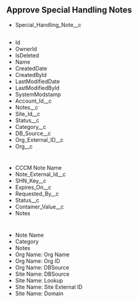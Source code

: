 ## Approve Special Handling Notes
* Special_Handling_Note__c
##

* Id
* OwnerId
* IsDeleted
* Name
* CreatedDate
* CreatedById
* LastModifiedDate
* LastModifiedById
* SystemModstamp
* Account_Id__c
* Notes__c
* Site_Id__c
* Status__c
* Category__c
* DB_Source__c
* Org_External_ID__c
* Org__c

#
* CCCM Note Name
* Note_External_Id__c
* SHN_Key__c
* Expires_On__c
* Requested_By__c
* Status__c
* Container_Value__c
* Notes
#
* Note Name
* Category
* Notes
* Org Name: Org Name
* Org Name: Org ID
* Org Name: DBSource
* Site Name: DBSource
* Site Name: Lookup
* Site Name: Site External ID
* Site Name: Domain
